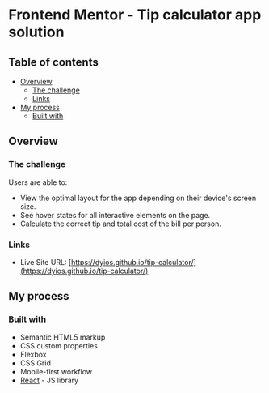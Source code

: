 # Frontend Mentor - Tip calculator app solution


## Table of contents

- [Overview](#overview)
  - [The challenge](#the-challenge)
  - [Links](#links)
- [My process](#my-process)
  - [Built with](#built-with)


## Overview

### The challenge

Users are able to:

- View the optimal layout for the app depending on their device's screen size.
- See hover states for all interactive elements on the page.
- Calculate the correct tip and total cost of the bill per person.


### Links

- Live Site URL: [https://dyios.github.io/tip-calculator/](https://dyios.github.io/tip-calculator/)

## My process

### Built with

- Semantic HTML5 markup
- CSS custom properties
- Flexbox
- CSS Grid
- Mobile-first workflow
- [React](https://reactjs.org/) - JS library
